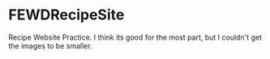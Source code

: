 # FEWDRecipeSite
Recipe Website Practice.
I think its good for the most part, but I couldn't get the images to be smaller.